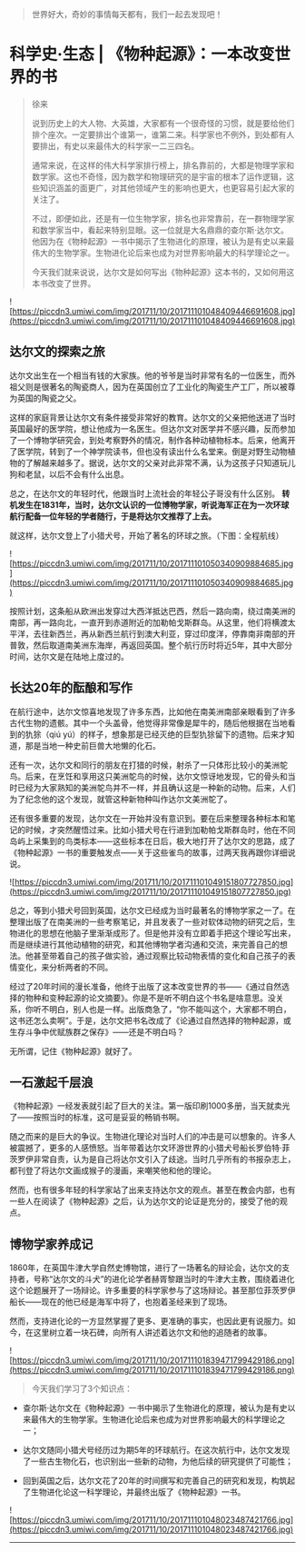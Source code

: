 > 世界好大，奇妙的事情每天都有，我们一起去发现吧！

# 科学史·生态 | 《物种起源》：一本改变世界的书

> 徐来
> 
> 说到历史上的大人物、大英雄，大家都有一个很奇怪的习惯，就是要给他们排个座次。一定要排出个谁第一，谁第二来。科学家也不例外，到处都有人要排出，有史以来最伟大的科学家一二三四名。
> 
> 通常来说，在这样的伟大科学家排行榜上，排名靠前的，大都是物理学家和数学家。这也不奇怪，因为数学和物理研究的是宇宙的根本了运作逻辑，这些知识涵盖的面更广，对其他领域产生的影响也更大，也更容易引起大家的关注了。
> 
> 不过，即便如此，还是有一位生物学家，排名也非常靠前，在一群物理学家和数学家当中，看起来特别显眼。这一位就是大名鼎鼎的查尔斯·达尔文。他因为在《物种起源》一书中揭示了生物进化的原理，被认为是有史以来最伟大的生物学家。生物进化论后来也成为对世界影响最大的科学理论之一。
> 
> 今天我们就来说说，达尔文是如何写出《物种起源》这本书的，又如何用这本书改变了世界。

![https://piccdn3.umiwi.com/img/201711/10/201711101048409446691608.jpg](https://piccdn3.umiwi.com/img/201711/10/201711101048409446691608.jpg)

## 达尔文的探索之旅

达尔文出生在一个相当有钱的大家族。他的爷爷是当时非常有名的一位医生，而外祖父则是很著名的陶瓷商人，因为在英国创立了工业化的陶瓷生产工厂，所以被尊为英国的陶瓷之父。

这样的家庭背景让达尔文有条件接受非常好的教育。达尔文的父亲把他送进了当时英国最好的医学院，想让他成为一名医生。但达尔文对医学并不感兴趣，反而参加了一个博物学研究会，到处考察野外的情况，制作各种动植物标本。后来，他离开了医学院，转到了一个神学院读书，但也没有读出什么名堂来。倒是对野生动物植物的了解越来越多了。据说，达尔文的父亲对此非常不满，认为这孩子只知道玩儿狗和老鼠，以后不会有什么出息。

总之，在达尔文的年轻时代，他跟当时上流社会的年轻公子哥没有什么区别。 **转机发生在1831年，当时，达尔文认识的一位博物学家，听说海军正在为一次环球航行配备一位年轻的学者随行，于是将达尔文推荐了上去。**

就这样，达尔文登上了小猎犬号，开始了著名的环球之旅。（下图：全程航线）     

![https://piccdn3.umiwi.com/img/201711/10/201711101050340909884685.jpg](https://piccdn3.umiwi.com/img/201711/10/201711101050340909884685.jpg)

按照计划，这条船从欧洲出发穿过大西洋抵达巴西，然后一路向南，绕过南美洲的南部，再一路向北，一直开到赤道附近的加勒帕戈斯群岛。从这里，他们将横渡太平洋，去往新西兰，再从新西兰航行到澳大利亚，穿过印度洋，停靠南非南部的开普敦，然后取道南美洲东海岸，再返回英国。整个航行历时将近5年，其中大部分时间，达尔文是在陆地上度过的。

## 长达20年的酝酿和写作

在航行途中，达尔文惊喜地发现了许多东西，比如他在南美洲南部亲眼看到了许多古代生物的遗骸。其中一个头盖骨，他觉得非常像是犀牛的，随后他根据在当地看到的犰狳（qiú yú）的样子，想象那是已经灭绝的巨型犰狳留下的遗物。后来才知道，那是当地一种史前巨兽大地懒的化石。

还有一次，达尔文和同行的朋友在打猎的时候，射杀了一只体形比较小的美洲鸵鸟。后来，在烹饪和享用这只美洲鸵鸟的时候，达尔文惊讶地发现，它的骨头和当时已经为大家熟知的美洲鸵鸟并不一样，并且确认这是一种新的动物。后来，人们为了纪念他的这个发现，就管这种新物种叫作达尔文美洲鸵了。

还有很多重要的发现，达尔文在一开始并没有意识到。要在后来整理各种标本和笔记的时候，才突然醒悟过来。比如小猎犬号在行进到加勒帕戈斯群岛时，他在不同岛屿上采集到的鸟类标本——这些标本在日后，极大地打开了达尔文的思路，成了《物种起源》一书的重要触发点——关于这些雀鸟的故事，过两天我再跟你详细说说。

![https://piccdn3.umiwi.com/img/201711/10/201711101049151807727850.jpg](https://piccdn3.umiwi.com/img/201711/10/201711101049151807727850.jpg)

总之，等到小猎犬号回到英国，达尔文已经成为当时最著名的博物学家之一了。在整理出版了在南美洲的一些考察笔记，并且发表了一些对软体动物的研究之后，生物进化的思想在他脑子里渐渐成形了。但是他并没有立即着手把这个理论写出来，而是继续进行其他动植物的研究，和其他博物学者沟通和交流，来完善自己的想法。他甚至带着自己的孩子做实验，通过观察比较动物表情的变化和自己孩子的表情变化，来分析两者的不同。

经过了20年时间的漫长准备，他终于出版了这本改变世界的书——《通过自然选择的物种和变种起源的论文摘要》。你是不是听不明白这个书名是啥意思。没关系，你听不明白，别人也是一样。出版商急了，“你不能叫这个，大家都不明白，这书还怎么卖啊”。于是，达尔文把书名改成了《论通过自然选择的物种起源，或生存斗争中优赋族群之保存》——还是不明白吗？

无所谓，记住《物种起源》就好了。    

## 一石激起千层浪

《物种起源》一经发表就引起了巨大的关注。第一版印刷1000多册，当天就卖光了——按照当时的标准，这可是妥妥的畅销书啊。

随之而来的是巨大的争议。生物进化理论对当时人们的冲击是可以想象的。许多人被震撼了，更多的人感愤怒。当年带着达尔文环游世界的小猎犬号船长罗伯特·菲茨罗伊非常自责，认为是自己将达尔文引入了歧途。当时几乎所有的书报杂志上，都刊登了将达尔文画成猴子的漫画，来嘲笑他和他的理论。

然而，也有很多年轻的科学家站了出来支持达尔文的观点。甚至在教会内部，也有一些人在阅读了《物种起源》之后，认为达尔文的论证是充分的，接受了他的观点。

## 博物学家养成记

1860年，在英国牛津大学自然史博物馆，进行了一场著名的辩论会，达尔文的支持者，号称“达尔文的斗犬”的进化论学者赫胥黎跟当时的牛津大主教，围绕着进化这个论题展开了一场辩论。许多重要的科学家参与了这场辩论。甚至那位菲茨罗伊船长——现在的他已经是海军中将了，也抱着圣经来到了现场。

然而，支持进化论的一方显然掌握了更多、更准确的事实，也因此更有说服力。如今，在这里树立着一块石碑，向所有人讲述着达尔文和他的追随者的故事。

![https://piccdn3.umiwi.com/img/201711/10/201711101839471799429186.png](https://piccdn3.umiwi.com/img/201711/10/201711101839471799429186.png)

> 今天我们学习了3个知识点：

* 查尔斯·达尔文在《物种起源》一书中揭示了生物进化的原理，被认为是有史以来最伟大的生物学家。生物进化论后来也成为对世界影响最大的科学理论之一；

* 达尔文随同小猎犬号经历过为期5年的环球航行。在这次航行中，达尔文发现了一些古生物化石，也识别出一些新的动物，为他后续的研究提供了可能性；

* 回到英国之后，达尔文花了20年的时间撰写和完善自己的研究和发现，构筑起了生物进化论这一科学理论，并最终出版了《物种起源》一书。    

![https://piccdn3.umiwi.com/img/201711/10/201711101048023487421766.jpg](https://piccdn3.umiwi.com/img/201711/10/201711101048023487421766.jpg)

---
